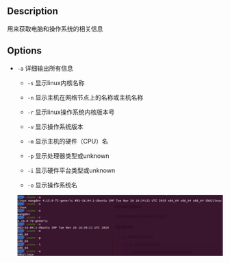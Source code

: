 ## Description

用来获取电脑和操作系统的相关信息

## Options

- `-a` 详细输出所有信息

    - `-s` 显示linux内核名称

    - `-n` 显示主机在网络节点上的名称或主机名称

    - `-r` 显示linux操作系统内核版本号

    - `-v` 显示操作系统版本

    - `-m` 显示主机的硬件（CPU）名

    - `-p` 显示处理器类型或unknown

    - `-i` 显示硬件平台类型或unknown

    - `-o` 显示操作系统名

    <img src="../img/uname/uname_a.png">
